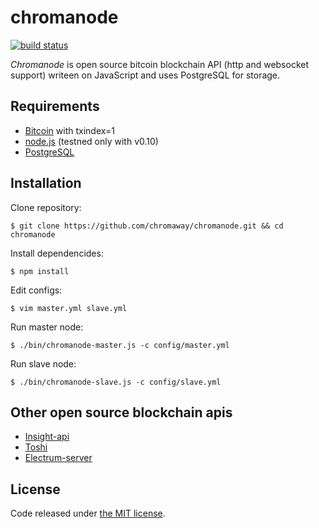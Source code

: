 # chromanode

[![build status](https://img.shields.io/travis/chromaway/chromanode.svg?branch=master&style=flat-square)](http://travis-ci.org/chromaway/chromanode)

*Chromanode* is open source bitcoin blockchain API (http and websocket support) writeen on JavaScript and uses PostgreSQL for storage.

## Requirements

  * [Bitcoin](https://bitcoin.org/en/download) with txindex=1
  * [node.js](http://www.nodejs.org/download/) (testned only with v0.10)
  * [PostgreSQL](http://www.postgresql.org/download/)

## Installation

  Clone repository:

    $ git clone https://github.com/chromaway/chromanode.git && cd chromanode

  Install dependencides:

    $ npm install

  Edit configs:

    $ vim master.yml slave.yml

  Run master node:

    $ ./bin/chromanode-master.js -c config/master.yml

  Run slave node:

    $ ./bin/chromanode-slave.js -c config/slave.yml

## Other open source blockchain apis

  * [Insight-api](https://github.com/bitpay/insight-api)
  * [Toshi](https://github.com/coinbase/toshi)
  * [Electrum-server](https://github.com/spesmilo/electrum-server)

## License

Code released under [the MIT license](https://github.com/chromaway/chromanode/blob/master/LICENSE).
